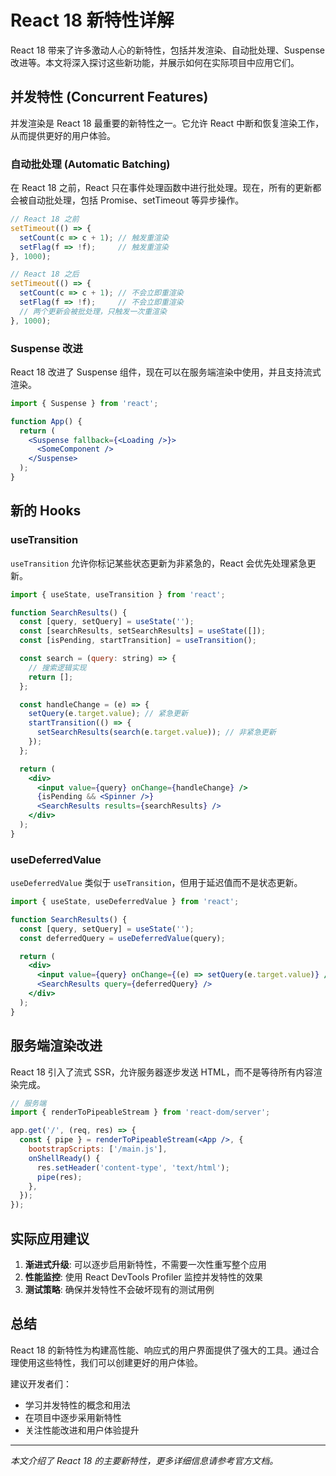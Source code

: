 # React 18 新特性详解

React 18 带来了许多激动人心的新特性，包括并发渲染、自动批处理、Suspense 改进等。本文将深入探讨这些新功能，并展示如何在实际项目中应用它们。

## 并发特性 (Concurrent Features)

并发渲染是 React 18 最重要的新特性之一。它允许 React 中断和恢复渲染工作，从而提供更好的用户体验。

### 自动批处理 (Automatic Batching)

在 React 18 之前，React 只在事件处理函数中进行批处理。现在，所有的更新都会被自动批处理，包括 Promise、setTimeout 等异步操作。

```jsx
// React 18 之前
setTimeout(() => {
  setCount(c => c + 1); // 触发重渲染
  setFlag(f => !f);     // 触发重渲染
}, 1000);

// React 18 之后
setTimeout(() => {
  setCount(c => c + 1); // 不会立即重渲染
  setFlag(f => !f);     // 不会立即重渲染
  // 两个更新会被批处理，只触发一次重渲染
}, 1000);
```

### Suspense 改进

React 18 改进了 Suspense 组件，现在可以在服务端渲染中使用，并且支持流式渲染。

```jsx
import { Suspense } from 'react';

function App() {
  return (
    <Suspense fallback={<Loading />}>
      <SomeComponent />
    </Suspense>
  );
}
```

## 新的 Hooks

### useTransition

`useTransition` 允许你标记某些状态更新为非紧急的，React 会优先处理紧急更新。

```jsx
import { useState, useTransition } from 'react';

function SearchResults() {
  const [query, setQuery] = useState('');
  const [searchResults, setSearchResults] = useState([]);
  const [isPending, startTransition] = useTransition();

  const search = (query: string) => {
    // 搜索逻辑实现
    return [];
  };

  const handleChange = (e) => {
    setQuery(e.target.value); // 紧急更新
    startTransition(() => {
      setSearchResults(search(e.target.value)); // 非紧急更新
    });
  };

  return (
    <div>
      <input value={query} onChange={handleChange} />
      {isPending && <Spinner />}
      <SearchResults results={searchResults} />
    </div>
  );
}
```

### useDeferredValue

`useDeferredValue` 类似于 `useTransition`，但用于延迟值而不是状态更新。

```jsx
import { useState, useDeferredValue } from 'react';

function SearchResults() {
  const [query, setQuery] = useState('');
  const deferredQuery = useDeferredValue(query);

  return (
    <div>
      <input value={query} onChange={(e) => setQuery(e.target.value)} />
      <SearchResults query={deferredQuery} />
    </div>
  );
}
```

## 服务端渲染改进

React 18 引入了流式 SSR，允许服务器逐步发送 HTML，而不是等待所有内容渲染完成。

```jsx
// 服务端
import { renderToPipeableStream } from 'react-dom/server';

app.get('/', (req, res) => {
  const { pipe } = renderToPipeableStream(<App />, {
    bootstrapScripts: ['/main.js'],
    onShellReady() {
      res.setHeader('content-type', 'text/html');
      pipe(res);
    },
  });
});
```

## 实际应用建议

1. **渐进式升级**: 可以逐步启用新特性，不需要一次性重写整个应用
2. **性能监控**: 使用 React DevTools Profiler 监控并发特性的效果
3. **测试策略**: 确保并发特性不会破坏现有的测试用例

## 总结

React 18 的新特性为构建高性能、响应式的用户界面提供了强大的工具。通过合理使用这些特性，我们可以创建更好的用户体验。

建议开发者们：
- 学习并发特性的概念和用法
- 在项目中逐步采用新特性
- 关注性能改进和用户体验提升

---

*本文介绍了 React 18 的主要新特性，更多详细信息请参考官方文档。*
